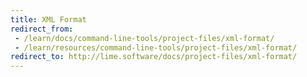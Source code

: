 ```yaml
---
title: XML Format
redirect_from:
 - /learn/docs/command-line-tools/project-files/xml-format/
 - /learn/resources/command-line-tools/project-files/xml-format/
redirect_to: http://lime.software/docs/project-files/xml-format/
---
```

